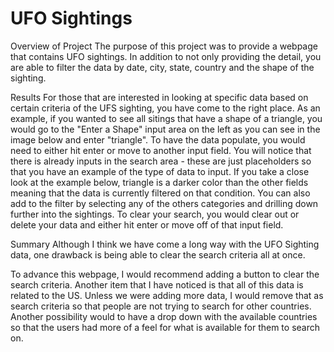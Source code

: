 # UFO Sightings

Overview of Project
The purpose of this project was to provide a webpage that contains UFO sightings.  In addition to not only providing the detail, you are able to filter the data by date, city, state, country and the shape of the sighting.

Results
For those that are interested in looking at specific data based on certain criteria of the UFS sighting, you have come to the right place. As an example, if you wanted to see all sitings that have a shape of a triangle, you would go to the "Enter a Shape" input area on the left as you can see in the image below and enter "triangle".  To have the data populate, you would need to either hit enter or move to another input field.  You will notice that there is already inputs in the search area - these are just placeholders so that you have an example of the type of data to input.  If you take a close look at the example below, triangle is a darker color than the other fields meaning that the data is currently filtered on that condition.  You can also add to the filter by selecting any of the others categories and drilling down further into the sightings.  To clear your search, you would clear out or delete your data and either hit enter or move off of that input field.

Summary
Although I think we have come a long way with the UFO Sighting data, one drawback is being able to clear the search criteria all at once.

To advance this webpage, I would recommend adding a button to clear the search criteria.  Another item that I have noticed is that all of this data is related to the US.  Unless we were adding more data, I would remove that as search criteria so that people are not trying to search for other countries.  Another possibility would to have a drop down with the available countries so that the users had more of a feel for what is available for them to search on.
